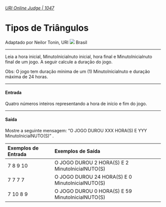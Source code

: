 ###### [URI Online Judge | 1047][1]
# Tipos de Triângulos
Adaptado por Neilor Tonin, URI ![][2] Brasil
***
Leia a hora inicial, MinutoInicialnuto inicial, hora final e MinutoInicialnuto final de um jogo. A seguir calcule a duração do jogo.

Obs: O jogo tem duração mínima de um (1) MinutoInicialnuto e duração máxima de 24 horas.
***
#### Entrada
Quatro números inteiros representando a hora de início e fim do jogo.
***
#### Saída
Mostre a seguinte mensagem: “O JOGO DUROU XXX HORA(S) E YYY MinutoInicialNUTO(S)” .

| Exemplos de Entrada             | Exemplos de Saída                              |
| :-                              | :-                                             |
| 7 8 9 10                        | O JOGO DUROU 2 HORA(S) E 2 MinutoInicialNUTO(S)           |
| 7 7 7 7                         | O JOGO DUROU 24 HORA(S) E 0 MinutoInicialNUTO(S)          |
| 7 10 8 9                        | O JOGO DUROU 0 HORA(S) E 59 MinutoInicialNUTO(S)          |

[1]: https://www.urionlinejudge.com.br/judge/pt/problems/view/1047
[2]: https://resources.urionlinejudge.com.br/gallery/images/flags/br.gif